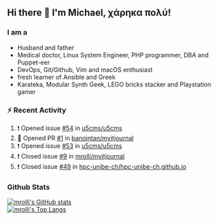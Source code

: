 ## Hi there 👋 I'm Michael, χάρηκα πολύ!

<!--
**mrolli/mrolli** is a ✨ _special_ ✨ repository because its `README.md` (this file) appears on your GitHub profile.

Here are some ideas to get you started:

- 🔭 I’m currently working on ...
- 🌱 I’m currently learning ...
- 👯 I’m looking to collaborate on ...
- 🤔 I’m looking for help with ...
- 💬 Ask me about ...
- 📫 How to reach me: ...
- 😄 Pronouns: ...
- ⚡ Fun fact: ...
-->

### I am a
- Husband and father
- Medical doctor, Linux System Engineer, PHP programmer, DBA and Puppet-eer
- DevOps, Git/Github, Vim and macOS enthusiast
- fresh learner of Ansible and Greek
- Karateka, Modular Synth Geek, LEGO bricks stacker and Playstation gamer 

### :zap: Recent Activity

<!--START_SECTION:activity-->
1. ❗️ Opened issue [#54](https://github.com/u5cms/u5cms/issues/54) in [u5cms/u5cms](https://github.com/u5cms/u5cms)
2. 💪 Opened PR [#1](https://github.com/banointan/myitjournal/pull/1) in [banointan/myitjournal](https://github.com/banointan/myitjournal)
3. ❗️ Opened issue [#53](https://github.com/u5cms/u5cms/issues/53) in [u5cms/u5cms](https://github.com/u5cms/u5cms)
4. ❗️ Closed issue [#9](https://github.com/mrolli/myitjournal/issues/9) in [mrolli/myitjournal](https://github.com/mrolli/myitjournal)
5. ❗️ Closed issue [#49](https://github.com/hpc-unibe-ch/hpc-unibe-ch.github.io/issues/49) in [hpc-unibe-ch/hpc-unibe-ch.github.io](https://github.com/hpc-unibe-ch/hpc-unibe-ch.github.io)
<!--END_SECTION:activity-->

### Github Stats
[![mrolli's GitHub stats](https://github-readme-stats.vercel.app/api?username=mrolli&count_private=true&show_icons=true&theme=onedark)](https://github.com/anuraghazra/github-readme-stats)  
[![mrolli's Top Langs](https://github-readme-stats.vercel.app/api/top-langs/?username=mrolli&count_private=true&theme=onedark&hide=c%2B%2B,c,html,cmake,makefile&layout=compact)](https://github.com/anuraghazra/github-readme-stats)
